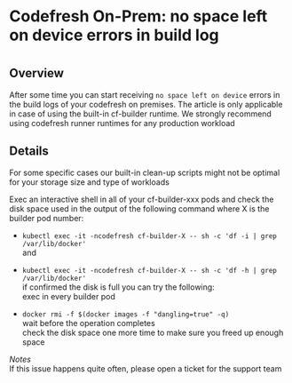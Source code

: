 # Codefresh On-Prem: no space left on device errors in build log

#

## Overview

After some time you can start receiving `no space left on device` errors in
the build logs of your codefresh on premises. The article is only applicable
in case of using the built-in cf-builder runtime. We strongly recommend using
codefresh runner runtimes for any production workload

## Details

For some specific cases our built-in clean-up scripts might not be optimal for
your storage size and type of workloads

Exec an interactive shell in all of your cf-builder-xxx pods and check the
disk space used in the output of the following command where X is the builder
pod number:

  * `kubectl exec -it -ncodefresh cf-builder-X -- sh -c 'df -i | grep /var/lib/docker'`  
and

  * `kubectl exec -it -ncodefresh cf-builder-X -- sh -c 'df -h | grep /var/lib/docker'`  
if confirmed the disk is full you can try the following:  
exec in every builder pod

  * `docker rmi -f $(docker images -f "dangling=true" -q)`  
wait before the operation completes  
check the disk space one more time to make sure you freed up enough space

_Notes_  
If this issue happens quite often, please open a ticket for the support team

